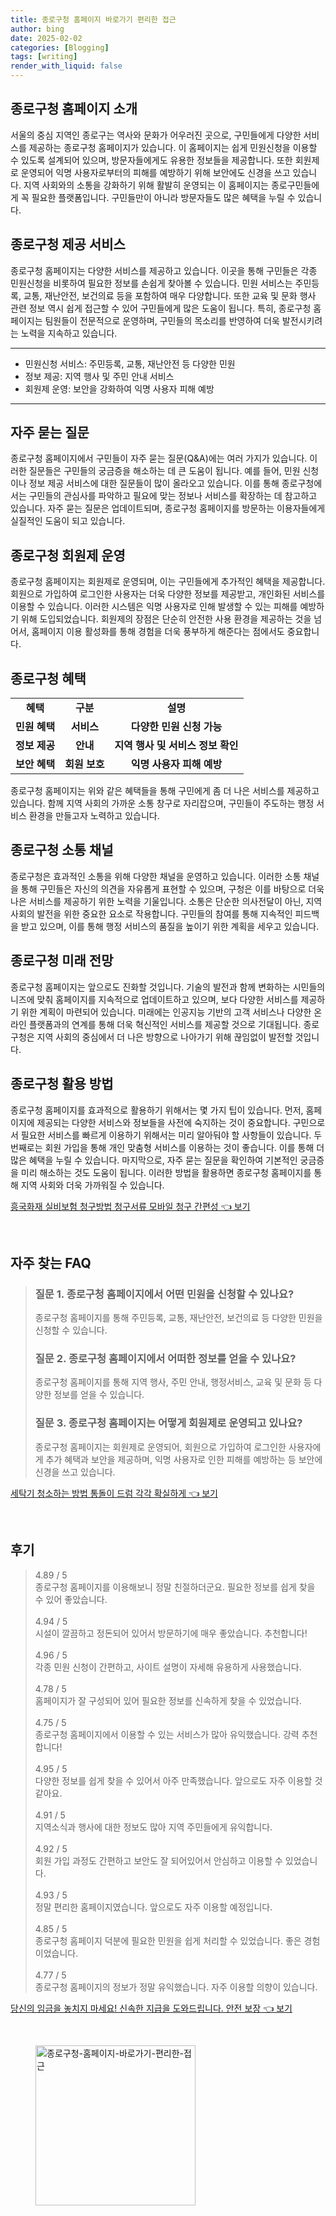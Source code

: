 ```yaml
---
title: 종로구청 홈페이지 바로가기 편리한 접근
author: bing
date: 2025-02-02
categories: [Blogging]
tags: [writing]
render_with_liquid: false
---
```



<h2 id='종로구청_홈페이지_소개'>종로구청 홈페이지 소개</h2>

<p>서울의 중심 지역인 종로구는 역사와 문화가 어우러진 곳으로, 구민들에게 다양한 서비스를 제공하는 종로구청 홈페이지가 있습니다. 이 홈페이지는 쉽게 민원신청을 이용할 수 있도록 설계되어 있으며, 방문자들에게도 유용한 정보들을 제공합니다. 또한 회원제로 운영되어 익명 사용자로부터의 피해를 예방하기 위해 보안에도 신경을 쓰고 있습니다. 지역 사회와의 소통을 강화하기 위해 활발히 운영되는 이 홈페이지는 종로구민들에게 꼭 필요한 플랫폼입니다. 구민들만이 아니라 방문자들도 많은 혜택을 누릴 수 있습니다.</p>

<h2 id='종로구청_제공_서비스'>종로구청 제공 서비스</h2>

<p>종로구청 홈페이지는 다양한 서비스를 제공하고 있습니다. 이곳을 통해 구민들은 각종 민원신청을 비롯하여 필요한 정보를 손쉽게 찾아볼 수 있습니다. 민원 서비스는 주민등록, 교통, 재난안전, 보건의료 등을 포함하여 매우 다양합니다. 또한 교육 및 문화 행사 관련 정보 역시 쉽게 접근할 수 있어 구민들에게 많은 도움이 됩니다. 특히, 종로구청 홈페이지는 팀원들이 전문적으로 운영하며, 구민들의 목소리를 반영하여 더욱 발전시키려는 노력을 지속하고 있습니다.</p>

<hr />

<ul>
    <li>민원신청 서비스: 주민등록, 교통, 재난안전 등 다양한 민원</li>
    <li>정보 제공: 지역 행사 및 주민 안내 서비스</li>
    <li>회원제 운영: 보안을 강화하여 익명 사용자 피해 예방</li>
</ul>

<hr />

<h2 id='자주_묻는_질문'>자주 묻는 질문</h2>

<p>종로구청 홈페이지에서 구민들이 자주 묻는 질문(Q&A)에는 여러 가지가 있습니다. 이러한 질문들은 구민들의 궁금증을 해소하는 데 큰 도움이 됩니다. 예를 들어, 민원 신청이나 정보 제공 서비스에 대한 질문들이 많이 올라오고 있습니다. 이를 통해 종로구청에서는 구민들의 관심사를 파악하고 필요에 맞는 정보나 서비스를 확장하는 데 참고하고 있습니다. 자주 묻는 질문은 업데이트되며, 종로구청 홈페이지를 방문하는 이용자들에게 실질적인 도움이 되고 있습니다.</p>

<h2 id='종로구청_회원제_운영'>종로구청 회원제 운영</h2>

<p>종로구청 홈페이지는 회원제로 운영되며, 이는 구민들에게 추가적인 혜택을 제공합니다. 회원으로 가입하여 로그인한 사용자는 더욱 다양한 정보를 제공받고, 개인화된 서비스를 이용할 수 있습니다. 이러한 시스템은 익명 사용자로 인해 발생할 수 있는 피해를 예방하기 위해 도입되었습니다. 회원제의 장점은 단순히 안전한 사용 환경을 제공하는 것을 넘어서, 홈페이지 이용 활성화를 통해 경험을 더욱 풍부하게 해준다는 점에서도 중요합니다.</p>

<h2 id='종로구청_혜택'>종로구청 혜택</h2>

<table>
    <tr>
        <td style="text-align: center; height: 17px;"><b>혜택</b></td>
        <td style="text-align: center; height: 17px;"><b>구분</b></td>
        <td style="text-align: center; height: 17px;"><b>설명</b></td>
    </tr>
    <tr>
        <td style="text-align: center; height: 17px;"><b>민원 혜택</b></td>
        <td style="text-align: center; height: 17px;"><b>서비스</b></td>
        <td style="text-align: center; height: 17px;"><b>다양한 민원 신청 가능</b></td>
    </tr>
    <tr>
        <td style="text-align: center; height: 17px;"><b>정보 제공</b></td>
        <td style="text-align: center; height: 17px;"><b>안내</b></td>
        <td style="text-align: center; height: 17px;"><b>지역 행사 및 서비스 정보 확인</b></td>
    </tr>
    <tr>
        <td style="text-align: center; height: 17px;"><b>보안 혜택</b></td>
        <td style="text-align: center; height: 17px;"><b>회원 보호</b></td>
        <td style="text-align: center; height: 17px;"><b>익명 사용자 피해 예방</b></td>
    </tr>
</table>

<p>종로구청 홈페이지는 위와 같은 혜택들을 통해 구민에게 좀 더 나은 서비스를 제공하고 있습니다. 함께 지역 사회의 가까운 소통 창구로 자리잡으며, 구민들이 주도하는 행정 서비스 환경을 만들고자 노력하고 있습니다.</p>

<h2 id='종로구청_소통_채널'>종로구청 소통 채널</h2>

<p>종로구청은 효과적인 소통을 위해 다양한 채널을 운영하고 있습니다. 이러한 소통 채널을 통해 구민들은 자신의 의견을 자유롭게 표현할 수 있으며, 구청은 이를 바탕으로 더욱 나은 서비스를 제공하기 위한 노력을 기울입니다. 소통은 단순한 의사전달이 아닌, 지역 사회의 발전을 위한 중요한 요소로 작용합니다. 구민들의 참여를 통해 지속적인 피드백을 받고 있으며, 이를 통해 행정 서비스의 품질을 높이기 위한 계획을 세우고 있습니다.</p>

<h2 id='종로구청_미래_전망'>종로구청 미래 전망</h2>

<p>종로구청 홈페이지는 앞으로도 진화할 것입니다. 기술의 발전과 함께 변화하는 시민들의 니즈에 맞춰 홈페이지를 지속적으로 업데이트하고 있으며, 보다 다양한 서비스를 제공하기 위한 계획이 마련되어 있습니다. 미래에는 인공지능 기반의 고객 서비스나 다양한 온라인 플랫폼과의 연계를 통해 더욱 혁신적인 서비스를 제공할 것으로 기대됩니다. 종로구청은 지역 사회의 중심에서 더 나은 방향으로 나아가기 위해 끊임없이 발전할 것입니다.</p>

<h2 id='종로구청_활용_방법'>종로구청 활용 방법</h2>

<p>종로구청 홈페이지를 효과적으로 활용하기 위해서는 몇 가지 팁이 있습니다. 먼저, 홈페이지에 제공되는 다양한 서비스와 정보들을 사전에 숙지하는 것이 중요합니다. 구민으로서 필요한 서비스를 빠르게 이용하기 위해서는 미리 알아둬야 할 사항들이 있습니다. 두 번째로는 회원 가입을 통해 개인 맞춤형 서비스를 이용하는 것이 좋습니다. 이를 통해 더 많은 혜택을 누릴 수 있습니다. 마지막으로, 자주 묻는 질문을 확인하여 기본적인 궁금증을 미리 해소하는 것도 도움이 됩니다. 이러한 방법을 활용하면 종로구청 홈페이지를 통해 지역 사회와 더욱 가까워질 수 있습니다.</p>


<p><a class="click-button" title="흥국화재 실비보험 청구방법 청구서류 모바일 청구 간편성" href="https://blackassets.github.io/posts/%ED%9D%A5%EA%B5%AD%ED%99%94%EC%9E%AC-%EC%8B%A4%EB%B9%84%EB%B3%B4%ED%97%98-%EC%B2%AD%EA%B5%AC%EB%B0%A9%EB%B2%95-%EC%B2%AD%EA%B5%AC%EC%84%9C%EB%A5%98-%EB%AA%A8%EB%B0%94%EC%9D%BC-%EC%B2%AD%EA%B5%AC-%EA%B0%84%ED%8E%B8%EC%84%B1/" rel="dofollow">흥국화재 실비보험 청구방법 청구서류 모바일 청구 간편성 👈 보기</a></p><br>
<h2 id='자주_찾는_FAQ'>자주 찾는 FAQ</h2>
<div itemscope="" itemtype="https://schema.org/FAQPage"> 
<blockquote> 
<div itemscope="" itemprop="mainEntity" itemtype="https://schema.org/Question"> 
<h3 itemprop="name">질문 1. 종로구청 홈페이지에서 어떤 민원을 신청할 수 있나요?</h3> 
<div itemscope="" itemprop="acceptedAnswer" itemtype="https://schema.org/Answer"> 
<span itemprop="text"> 
<p>종로구청 홈페이지를 통해 주민등록, 교통, 재난안전, 보건의료 등 다양한 민원을 신청할 수 있습니다.</p> 
</span> 
</div> 
</div> 
<div itemscope="" itemprop="mainEntity" itemtype="https://schema.org/Question"> 
<h3 itemprop="name">질문 2. 종로구청 홈페이지에서 어떠한 정보를 얻을 수 있나요?</h3> 
<div itemscope="" itemprop="acceptedAnswer" itemtype="https://schema.org/Answer"> 
<span itemprop="text"> 
<p>종로구청 홈페이지를 통해 지역 행사, 주민 안내, 행정서비스, 교육 및 문화 등 다양한 정보를 얻을 수 있습니다.</p> 
</span> 
</div> 
</div> 
<div itemscope="" itemprop="mainEntity" itemtype="https://schema.org/Question"> 
<h3 itemprop="name">질문 3. 종로구청 홈페이지는 어떻게 회원제로 운영되고 있나요?</h3> 
<div itemscope="" itemprop="acceptedAnswer" itemtype="https://schema.org/Answer"> 
<span itemprop="text"> 
<p>종로구청 홈페이지는 회원제로 운영되어, 회원으로 가입하여 로그인한 사용자에게 추가 혜택과 보안을 제공하며, 익명 사용자로 인한 피해를 예방하는 등 보안에 신경을 쓰고 있습니다.</p> 
</span> 
</div> 
</div> 
</blockquote> 
</div>
<p><a class="click-button" title="세탁기 청소하는 방법 통돌이 드럼 각각 확실하게" href="https://blackassets.github.io/posts/%EC%84%B8%ED%83%81%EA%B8%B0-%EC%B2%AD%EC%86%8C%ED%95%98%EB%8A%94-%EB%B0%A9%EB%B2%95-%ED%86%B5%EB%8F%8C%EC%9D%B4-%EB%93%9C%EB%9F%BC-%EA%B0%81%EA%B0%81-%ED%99%95%EC%8B%A4%ED%95%98%EA%B2%8C/" rel="dofollow">세탁기 청소하는 방법 통돌이 드럼 각각 확실하게 👈 보기</a></p><br>
<h2 id='후기'>후기</h2>
<div itemscope itemtype="https://schema.org/Product">
  <blockquote>
  <div itemprop="review" itemscope itemtype="https://schema.org/Review">
      <div itemprop="reviewRating" itemscope itemtype="https://schema.org/Rating"> <span itemprop="ratingValue">4.89</span> / <span itemprop="bestRating">5</span> </div>
      <span itemprop="reviewBody">종로구청 홈페이지를 이용해보니 정말 친절하더군요. 필요한 정보를 쉽게 찾을 수 있어 좋았습니다.</span>
  </div>
  <br>
  <div itemprop="review" itemscope itemtype="https://schema.org/Review">
      <div itemprop="reviewRating" itemscope itemtype="https://schema.org/Rating"> <span itemprop="ratingValue">4.94</span> / <span itemprop="bestRating">5</span> </div>
      <span itemprop="reviewBody">시설이 깔끔하고 정돈되어 있어서 방문하기에 매우 좋았습니다. 추천합니다!</span>
  </div>
  <br>
  <div itemprop="review" itemscope itemtype="https://schema.org/Review">
      <div itemprop="reviewRating" itemscope itemtype="https://schema.org/Rating"> <span itemprop="ratingValue">4.96</span> / <span itemprop="bestRating">5</span> </div>
      <span itemprop="reviewBody">각종 민원 신청이 간편하고, 사이트 설명이 자세해 유용하게 사용했습니다.</span>
  </div>
  <br>
  <div itemprop="review" itemscope itemtype="https://schema.org/Review">
      <div itemprop="reviewRating" itemscope itemtype="https://schema.org/Rating"> <span itemprop="ratingValue">4.78</span> / <span itemprop="bestRating">5</span> </div>
      <span itemprop="reviewBody">홈페이지가 잘 구성되어 있어 필요한 정보를 신속하게 찾을 수 있었습니다.</span>
  </div>
  <br>
  <div itemprop="review" itemscope itemtype="https://schema.org/Review">
      <div itemprop="reviewRating" itemscope itemtype="https://schema.org/Rating"> <span itemprop="ratingValue">4.75</span> / <span itemprop="bestRating">5</span> </div>
      <span itemprop="reviewBody">종로구청 홈페이지에서 이용할 수 있는 서비스가 많아 유익했습니다. 강력 추천합니다!</span>
  </div>
  <br>
  <div itemprop="review" itemscope itemtype="https://schema.org/Review">
      <div itemprop="reviewRating" itemscope itemtype="https://schema.org/Rating"> <span itemprop="ratingValue">4.95</span> / <span itemprop="bestRating">5</span> </div>
      <span itemprop="reviewBody">다양한 정보를 쉽게 찾을 수 있어서 아주 만족했습니다. 앞으로도 자주 이용할 것 같아요.</span>
  </div>
  <br>
  <div itemprop="review" itemscope itemtype="https://schema.org/Review">
      <div itemprop="reviewRating" itemscope itemtype="https://schema.org/Rating"> <span itemprop="ratingValue">4.91</span> / <span itemprop="bestRating">5</span> </div>
      <span itemprop="reviewBody">지역소식과 행사에 대한 정보도 많아 지역 주민들에게 유익합니다.</span>
  </div>
  <br>
  <div itemprop="review" itemscope itemtype="https://schema.org/Review">
      <div itemprop="reviewRating" itemscope itemtype="https://schema.org/Rating"> <span itemprop="ratingValue">4.92</span> / <span itemprop="bestRating">5</span> </div>
      <span itemprop="reviewBody">회원 가입 과정도 간편하고 보안도 잘 되어있어서 안심하고 이용할 수 있었습니다.</span>
  </div>
  <br>
  <div itemprop="review" itemscope itemtype="https://schema.org/Review">
      <div itemprop="reviewRating" itemscope itemtype="https://schema.org/Rating"> <span itemprop="ratingValue">4.93</span> / <span itemprop="bestRating">5</span> </div>
      <span itemprop="reviewBody">정말 편리한 홈페이지였습니다. 앞으로도 자주 이용할 예정입니다.</span>
  </div>
  <br>
  <div itemprop="review" itemscope itemtype="https://schema.org/Review">
      <div itemprop="reviewRating" itemscope itemtype="https://schema.org/Rating"> <span itemprop="ratingValue">4.85</span> / <span itemprop="bestRating">5</span> </div>
      <span itemprop="reviewBody">종로구청 홈페이지 덕분에 필요한 민원을 쉽게 처리할 수 있었습니다. 좋은 경험이었습니다.</span>
  </div>
  <br>
  <div itemprop="review" itemscope itemtype="https://schema.org/Review">
      <div itemprop="reviewRating" itemscope itemtype="https://schema.org/Rating"> <span itemprop="ratingValue">4.77</span> / <span itemprop="bestRating">5</span> </div>
      <span itemprop="reviewBody">종로구청 홈페이지의 정보가 정말 유익했습니다. 자주 이용할 의향이 있습니다.</span>
  </div>
  </blockquote>
</div>
<p><a class="click-button" title="당신의 임금을 놓치지 마세요! 신속한 지급을 도와드립니다. 안전 보장" href="https://blackassets.github.io/posts/%EB%8B%B9%EC%8B%A0%EC%9D%98-%EC%9E%84%EA%B8%88%EC%9D%84-%EB%86%93%EC%B9%98%EC%A7%80-%EB%A7%88%EC%84%B8%EC%9A%94!-%EC%8B%A0%EC%86%8D%ED%95%9C-%EC%A7%80%EA%B8%89%EC%9D%84-%EB%8F%84%EC%99%80%EB%93%9C%EB%A6%BD%EB%8B%88%EB%8B%A4.-%EC%95%88%EC%A0%84-%EB%B3%B4%EC%9E%A5/" rel="dofollow">당신의 임금을 놓치지 마세요! 신속한 지급을 도와드립니다. 안전 보장 👈 보기</a></p><br>
<figure class="image"><img src="https://blackassets.github.io/assets/img/thumbnail/종로구청-홈페이지-바로가기-편리한-접근.webp" alt="종로구청-홈페이지-바로가기-편리한-접근" width="256" height="256"></figure>